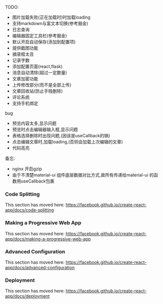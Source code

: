 TODO:
- 图片加载失败(正在加载时)时加载loading
- 支持markdown与富文本切换(参考掘金)
- 日志查询
- 编辑器固定工具栏(参考掘金)
- 默认开启自动保存(添加到配置项)
- 提供截图功能
- 摘录框太丑
- 记录字数
- 添加配置页面(react,flask)
- 消息自动清除(超过一定数量)
- 文章加密功能
- 上传修改部分(而不是全部上传)
- 文章回收站(防止手贱删除)
- 评论系统
- 支持手机绑定

bug
- 预览内容太多,显示问题
- 预览时点击编辑器输入框,显示问题
- 表格选择删除时出现问题,(因该是useCallback的锅)
- 点击编辑文章时,加载loading,(否则会加载上次编辑的文章)
- 代码高亮


备忘:
- nginx 开启gzip
- 由于不清楚material-ui 组件底层数据对比方式,故所有传递给material-ui 的函数用useCallback包裹   


### Code Splitting

This section has moved here: https://facebook.github.io/create-react-app/docs/code-splitting


### Making a Progressive Web App

This section has moved here: https://facebook.github.io/create-react-app/docs/making-a-progressive-web-app

### Advanced Configuration

This section has moved here: https://facebook.github.io/create-react-app/docs/advanced-configuration

### Deployment

This section has moved here: https://facebook.github.io/create-react-app/docs/deployment
